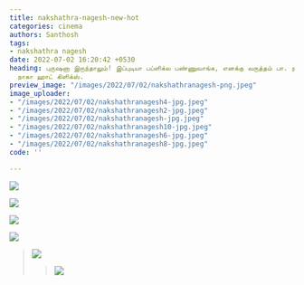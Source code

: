 ```yaml
---
title: nakshathra-nagesh-new-hot
categories: cinema
authors: Santhosh
tags:
- nakshathra nagesh
date: 2022-07-02 16:20:42 +0530
heading: புருஷனா இருந்தாலும்! இப்புடியா பப்ளிக்ல பண்ணுவாங்க, எனக்கு வருத்தம் பா. நக்ஷத்ரா
  நாகா ஹாட் கிளிக்ஸ்.
preview_image: "/images/2022/07/02/nakshathranagesh-png.jpeg"
image_uploader:
- "/images/2022/07/02/nakshathranagesh4-jpg.jpeg"
- "/images/2022/07/02/nakshathranagesh2-jpg.jpeg"
- "/images/2022/07/02/nakshathranagesh-jpg.jpeg"
- "/images/2022/07/02/nakshathranagesh10-jpg.jpeg"
- "/images/2022/07/02/nakshathranagesh6-jpg.jpeg"
- "/images/2022/07/02/nakshathranagesh8-jpg.jpeg"
code: ''

---
```

![](/images/2022/07/02/nakshathranagesh4-jpg.jpeg)

![](/images/2022/07/02/nakshathranagesh2-jpg.jpeg)

![](/images/2022/07/02/nakshathranagesh-jpg.jpeg)

![](/images/2022/07/02/nakshathranagesh10-jpg.jpeg)

> ![](/images/2022/07/02/nakshathranagesh6-jpg.jpeg)
>
> > ![](/images/2022/07/02/nakshathranagesh8-jpg.jpeg)
